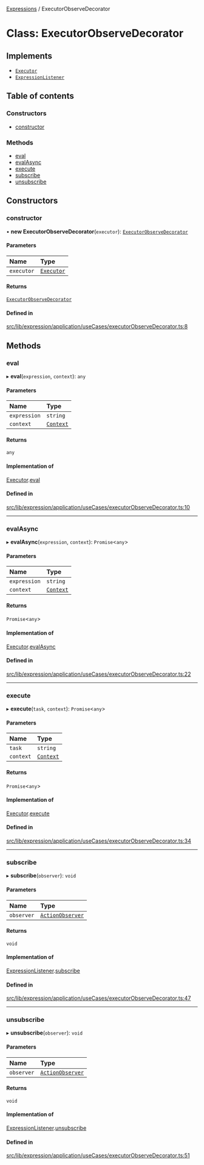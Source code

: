 [Expressions](../README.md) / ExecutorObserveDecorator

# Class: ExecutorObserveDecorator

## Implements

- [`Executor`](../interfaces/Executor.md)
- [`ExpressionListener`](../interfaces/ExpressionListener.md)

## Table of contents

### Constructors

- [constructor](ExecutorObserveDecorator.md#constructor)

### Methods

- [eval](ExecutorObserveDecorator.md#eval)
- [evalAsync](ExecutorObserveDecorator.md#evalasync)
- [execute](ExecutorObserveDecorator.md#execute)
- [subscribe](ExecutorObserveDecorator.md#subscribe)
- [unsubscribe](ExecutorObserveDecorator.md#unsubscribe)

## Constructors

### constructor

• **new ExecutorObserveDecorator**(`executor`): [`ExecutorObserveDecorator`](ExecutorObserveDecorator.md)

#### Parameters

| Name | Type |
| :------ | :------ |
| `executor` | [`Executor`](../interfaces/Executor.md) |

#### Returns

[`ExecutorObserveDecorator`](ExecutorObserveDecorator.md)

#### Defined in

[src/lib/expression/application/useCases/executorObserveDecorator.ts:8](https://github.com/data7expressions/3xpr/blob/49b6c877a765fd974fe31289a320b70575692631/src/lib/expression/application/useCases/executorObserveDecorator.ts#L8)

## Methods

### eval

▸ **eval**(`expression`, `context`): `any`

#### Parameters

| Name | Type |
| :------ | :------ |
| `expression` | `string` |
| `context` | [`Context`](Context.md) |

#### Returns

`any`

#### Implementation of

[Executor](../interfaces/Executor.md).[eval](../interfaces/Executor.md#eval)

#### Defined in

[src/lib/expression/application/useCases/executorObserveDecorator.ts:10](https://github.com/data7expressions/3xpr/blob/49b6c877a765fd974fe31289a320b70575692631/src/lib/expression/application/useCases/executorObserveDecorator.ts#L10)

___

### evalAsync

▸ **evalAsync**(`expression`, `context`): `Promise`\<`any`\>

#### Parameters

| Name | Type |
| :------ | :------ |
| `expression` | `string` |
| `context` | [`Context`](Context.md) |

#### Returns

`Promise`\<`any`\>

#### Implementation of

[Executor](../interfaces/Executor.md).[evalAsync](../interfaces/Executor.md#evalasync)

#### Defined in

[src/lib/expression/application/useCases/executorObserveDecorator.ts:22](https://github.com/data7expressions/3xpr/blob/49b6c877a765fd974fe31289a320b70575692631/src/lib/expression/application/useCases/executorObserveDecorator.ts#L22)

___

### execute

▸ **execute**(`task`, `context`): `Promise`\<`any`\>

#### Parameters

| Name | Type |
| :------ | :------ |
| `task` | `string` |
| `context` | [`Context`](Context.md) |

#### Returns

`Promise`\<`any`\>

#### Implementation of

[Executor](../interfaces/Executor.md).[execute](../interfaces/Executor.md#execute)

#### Defined in

[src/lib/expression/application/useCases/executorObserveDecorator.ts:34](https://github.com/data7expressions/3xpr/blob/49b6c877a765fd974fe31289a320b70575692631/src/lib/expression/application/useCases/executorObserveDecorator.ts#L34)

___

### subscribe

▸ **subscribe**(`observer`): `void`

#### Parameters

| Name | Type |
| :------ | :------ |
| `observer` | [`ActionObserver`](ActionObserver.md) |

#### Returns

`void`

#### Implementation of

[ExpressionListener](../interfaces/ExpressionListener.md).[subscribe](../interfaces/ExpressionListener.md#subscribe)

#### Defined in

[src/lib/expression/application/useCases/executorObserveDecorator.ts:47](https://github.com/data7expressions/3xpr/blob/49b6c877a765fd974fe31289a320b70575692631/src/lib/expression/application/useCases/executorObserveDecorator.ts#L47)

___

### unsubscribe

▸ **unsubscribe**(`observer`): `void`

#### Parameters

| Name | Type |
| :------ | :------ |
| `observer` | [`ActionObserver`](ActionObserver.md) |

#### Returns

`void`

#### Implementation of

[ExpressionListener](../interfaces/ExpressionListener.md).[unsubscribe](../interfaces/ExpressionListener.md#unsubscribe)

#### Defined in

[src/lib/expression/application/useCases/executorObserveDecorator.ts:51](https://github.com/data7expressions/3xpr/blob/49b6c877a765fd974fe31289a320b70575692631/src/lib/expression/application/useCases/executorObserveDecorator.ts#L51)
